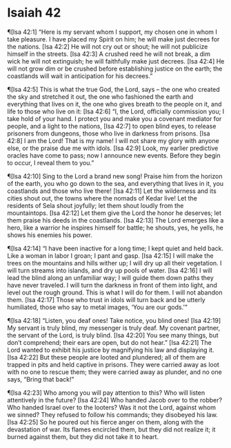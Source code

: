 # Isaiah 42

¶[Isa 42:1] “Here is my servant whom I support, my chosen one in whom I take pleasure. I have placed my Spirit on him; he will make just decrees for the nations.
[Isa 42:2] He will not cry out or shout; he will not publicize himself in the streets.
[Isa 42:3] A crushed reed he will not break, a dim wick he will not extinguish; he will faithfully make just decrees.
[Isa 42:4] He will not grow dim or be crushed before establishing justice on the earth; the coastlands will wait in anticipation for his decrees.”

¶[Isa 42:5] This is what the true God, the Lord, says – the one who created the sky and stretched it out, the one who fashioned the earth and everything that lives on it, the one who gives breath to the people on it, and life to those who live on it:
[Isa 42:6] “I, the Lord, officially commission you; I take hold of your hand. I protect you and make you a covenant mediator for people, and a light to the nations,
[Isa 42:7] to open blind eyes, to release prisoners from dungeons, those who live in darkness from prisons.
[Isa 42:8] I am the Lord! That is my name! I will not share my glory with anyone else, or the praise due me with idols.
[Isa 42:9] Look, my earlier predictive oracles have come to pass; now I announce new events. Before they begin to occur, I reveal them to you.”

¶[Isa 42:10] Sing to the Lord a brand new song! Praise him from the horizon of the earth, you who go down to the sea, and everything that lives in it, you coastlands and those who live there!
[Isa 42:11] Let the wilderness and its cities shout out, the towns where the nomads of Kedar live! Let the residents of Sela shout joyfully; let them shout loudly from the mountaintops.
[Isa 42:12] Let them give the Lord the honor he deserves; let them praise his deeds in the coastlands.
[Isa 42:13] The Lord emerges like a hero, like a warrior he inspires himself for battle; he shouts, yes, he yells, he shows his enemies his power.

¶[Isa 42:14] “I have been inactive for a long time; I kept quiet and held back. Like a woman in labor I groan; I pant and gasp.
[Isa 42:15] I will make the trees on the mountains and hills wither up; I will dry up all their vegetation. I will turn streams into islands, and dry up pools of water.
[Isa 42:16] I will lead the blind along an unfamiliar way; I will guide them down paths they have never traveled. I will turn the darkness in front of them into light, and level out the rough ground. This is what I will do for them. I will not abandon them.
[Isa 42:17] Those who trust in idols will turn back and be utterly humiliated, those who say to metal images, ‘You are our gods.’”

¶[Isa 42:18] “Listen, you deaf ones! Take notice, you blind ones!
[Isa 42:19] My servant is truly blind, my messenger is truly deaf. My covenant partner, the servant of the Lord, is truly blind.
[Isa 42:20] You see many things, but don’t comprehend; their ears are open, but do not hear.”
[Isa 42:21] The Lord wanted to exhibit his justice by magnifying his law and displaying it.
[Isa 42:22] But these people are looted and plundered; all of them are trapped in pits and held captive in prisons. They were carried away as loot with no one to rescue them; they were carried away as plunder, and no one says, “Bring that back!”

¶[Isa 42:23] Who among you will pay attention to this? Who will listen attentively in the future?
[Isa 42:24] Who handed Jacob over to the robber? Who handed Israel over to the looters? Was it not the Lord, against whom we sinned? They refused to follow his commands; they disobeyed his law.
[Isa 42:25] So he poured out his fierce anger on them, along with the devastation of war. Its flames encircled them, but they did not realize it; it burned against them, but they did not take it to heart.

